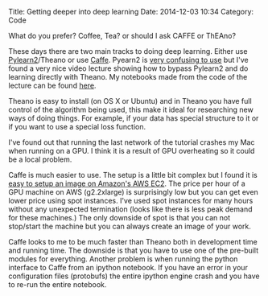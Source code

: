 Title: Getting deeper into deep learning
Date: 2014-12-03 10:34
Category: Code

What do you prefer? Coffee, Tea? or should I ask CAFFE or ThEAno?

These days there are two main tracks to doing deep learning. Either use [Pylearn2](http://deeplearning.net/software/pylearn2/)/Theano or use [Caffe](http://caffe.berkeleyvision.org/). Pyearn2 is [very confusing to use](http://fastml.com/how-to-get-predictions-from-pylearn2/) but I've found a very nice video lecture showing how to bypass Pylearn2 and do learning directly with Theano. My notebooks made from the code of the lecture can be found [here](http://nbviewer.ipython.org/github/udibr/Theano-Tutorials/blob/master/notebooks/index.ipynb).

Theano is easy to install (on OS X or Ubuntu) and
in Theano you have full control of the algorithm being used, this make it ideal for researching new ways of doing things. For example, if your data has special structure to it or if you want to use a special loss function.

I've found out that running the last network of the tutorial crashes my Mac when running on a GPU. I think it is a result of GPU overheating so it could be a local problem.

Caffe is much easier to use. The setup is a little bit complex but I found it is [easy to setup an image on Amazon's AWS EC2](https://github.com/udibr/caffe-on-aws). The price per hour of a GPU machine on AWS (g2.2xlarge) is surprisingly low but you can get even lower price using spot instances. I've used spot instances for many hours without any unexpected termination (looks like there is less peak demand for these machines.) The only downside of spot is that you can not stop/start the machine but you can always create an image of your work.

Caffe looks to me to be much faster than Theano both in development time and running time. The downside is that you have to use one of the pre-built modules for everything. Another problem is when running the python interface to Caffe from an ipython notebook. If you have an error in your configuration files (protobufs) the entire ipython engine crash and you have to re-run the entire notebook.

